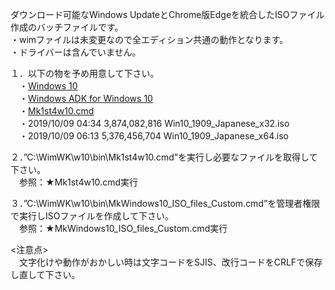 ダウンロード可能なWindows UpdateとChrome版Edgeを統合したISOファイル作成のバッチファイルです。  
・wimファイルは未変更なので全エディション共通の動作となります。  
・ドライバーは含んでいません。  
  
１．以下の物を予め用意して下さい。  
　・[Windows 10](https://www.microsoft.com/ja-jp/software-download/windows10)  
　・[Windows ADK for Windows 10](https://docs.microsoft.com/ja-jp/windows-hardware/get-started/adk-install)  
　・[Mk1st4w10.cmd](https://github.com/office-itou/Windows/blob/master/Make%20ISO%20files%20for%20Window%2010/source/Mk1st4w10.cmd)  
　・2019/10/09  04:34     3,874,082,816 Win10_1909_Japanese_x32.iso  
　・2019/10/09  06:13     5,376,456,704 Win10_1909_Japanese_x64.iso  
  
２．”C:\WimWK\w10\bin\Mk1st4w10.cmd”を実行し必要なファイルを取得して下さい。  
　参照：★Mk1st4w10.cmd実行  
  
３．”C:\WimWK\w10\bin\MkWindows10_ISO_files_Custom.cmd”を管理者権限で実行しISOファイルを作成して下さい。  
　参照：★MkWindows10_ISO_files_Custom.cmd実行  
  
<注意点>  
　文字化けや動作がおかしい時は文字コードをSJIS、改行コードをCRLFで保存し直して下さい。  
  
